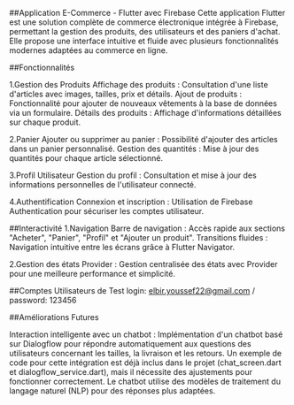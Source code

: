##Application E-Commerce - Flutter avec Firebase
Cette application Flutter est une solution complète de commerce électronique intégrée à Firebase, permettant la gestion des produits, des utilisateurs et des paniers d'achat. Elle propose une interface intuitive et fluide avec plusieurs fonctionnalités modernes adaptées au commerce en ligne.

##Fonctionnalités

1.Gestion des Produits
Affichage des produits : Consultation d'une liste d'articles avec images, tailles, prix et détails.
Ajout de produits : Fonctionnalité pour ajouter de nouveaux vêtements à la base de données via un formulaire.
Détails des produits : Affichage d'informations détaillées sur chaque produit.

2.Panier
Ajouter ou supprimer au panier : Possibilité d'ajouter des articles dans un panier personnalisé.
Gestion des quantités : Mise à jour des quantités pour chaque article sélectionné.


3.Profil Utilisateur
Gestion du profil : Consultation et mise à jour des informations personnelles de l'utilisateur connecté.

4.Authentification
Connexion et inscription : Utilisation de Firebase Authentication pour sécuriser les comptes utilisateur.

##Interactivité
1.Navigation
Barre de navigation : Accès rapide aux sections "Acheter", "Panier", "Profil" et "Ajouter un produit".
Transitions fluides : Navigation intuitive entre les écrans grâce à Flutter Navigator.

2.Gestion des états
Provider : Gestion centralisée des états avec Provider pour une meilleure performance et simplicité.

##Comptes Utilisateurs de Test
login: elbir.youssef22@gmail.com / password: 123456

##Améliorations Futures

Interaction intelligente avec un chatbot : Implémentation d'un chatbot basé sur Dialogflow pour répondre automatiquement aux questions des utilisateurs concernant les tailles, la livraison et les retours.
Un exemple de code pour cette intégration est déjà inclus dans le projet (chat_screen.dart et dialogflow_service.dart), mais il nécessite des ajustements pour fonctionner correctement.
Le chatbot utilise des modèles de traitement du langage naturel (NLP) pour des réponses plus adaptées.



